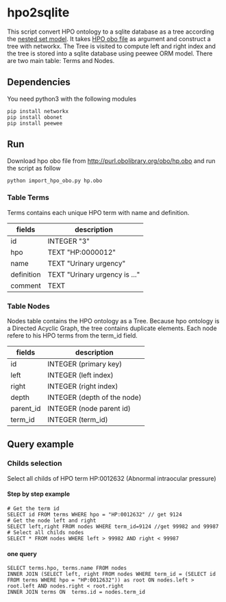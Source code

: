 # hpo2sqlite
This script convert HPO ontology to a sqlite database as a tree according the [nested set model](https://en.wikipedia.org/wiki/Nested_set_model). 
It takes [HPO obo file](http://purl.obolibrary.org/obo/hp.obo) as argument and construct a tree with networkx.
The Tree is visited to compute left and right index and the tree is stored into a sqlite database using peewee ORM model.
There are two main table: Terms and Nodes.

## Dependencies 
You need python3 with the following modules

```
pip install networkx
pip install obonet 
pip install peewee 
```

## Run 
Download hpo obo file from http://purl.obolibrary.org/obo/hp.obo and run the script as follow

```
python import_hpo_obo.py hp.obo
```



### Table Terms 
Terms contains each unique HPO term with name and definition. 

| fields     | description                  |
|------------|------------------------------|
| id         | INTEGER "3"                  |
| hpo        | TEXT "HP:0000012"            |
| name       | TEXT "Urinary urgency"       |
| definition | TEXT "Urinary urgency is ..."|
| comment    | TEXT                         |


### Table Nodes 
Nodes table contains the HPO ontology as a Tree. Because hpo ontology is a Directed Acyclic Graph, the tree contains duplicate elements. Each node refere to his HPO terms from the term_id field.

| fields     | description                      |
|------------|----------------------------------|
| id         | INTEGER (primary key)            |
| left       | INTEGER (left index)             |
| right      | INTEGER (right index)            |
| depth      | INTEGER (depth of the node)      |
| parent_id  | INTEGER (node parent id)         |
| term_id    | INTEGER (term_id)                |

## Query example 
### Childs selection
Select all childs of HPO term HP:0012632 (Abnormal intraocular pressure)

#### Step by step example
```
# Get the term id
SELECT id FROM terms WHERE hpo = "HP:0012632" // get 9124
# Get the node left and right 
SELECT left,right FROM nodes WHERE term_id=9124 //get 99982 and 99987
# Select all childs nodes
SELECT * FROM nodes WHERE left > 99982 AND right < 99987
```

#### one query
```
SELECT terms.hpo, terms.name FROM nodes
INNER JOIN (SELECT left, right FROM nodes WHERE term_id = (SELECT id FROM terms WHERE hpo = "HP:0012632")) as root ON nodes.left > root.left AND nodes.right < root.right     
INNER JOIN terms ON  terms.id = nodes.term_id
```

